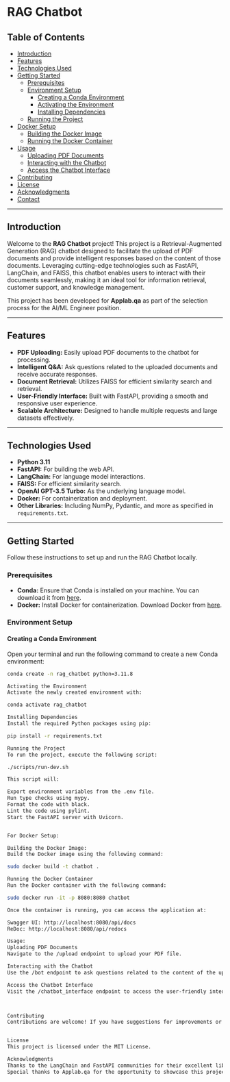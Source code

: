 # RAG Chatbot


## Table of Contents

- [Introduction](#introduction)
- [Features](#features)
- [Technologies Used](#technologies-used)
- [Getting Started](#getting-started)
  - [Prerequisites](#prerequisites)
  - [Environment Setup](#environment-setup)
    - [Creating a Conda Environment](#creating-a-conda-environment)
    - [Activating the Environment](#activating-the-environment)
    - [Installing Dependencies](#installing-dependencies)
  - [Running the Project](#running-the-project)
- [Docker Setup](#docker-setup)
  - [Building the Docker Image](#building-the-docker-image)
  - [Running the Docker Container](#running-the-docker-container)
- [Usage](#usage)
  - [Uploading PDF Documents](#uploading-pdf-documents)
  - [Interacting with the Chatbot](#interacting-with-the-chatbot)
  - [Access the Chatbot Interface](#access-the-chatbot-interface)
- [Contributing](#contributing)
- [License](#license)
- [Acknowledgments](#acknowledgments)
- [Contact](#contact)

---

## Introduction

Welcome to the **RAG Chatbot** project! This project is a Retrieval-Augmented Generation (RAG) chatbot designed to facilitate the upload of PDF documents and provide intelligent responses based on the content of those documents. Leveraging cutting-edge technologies such as FastAPI, LangChain, and FAISS, this chatbot enables users to interact with their documents seamlessly, making it an ideal tool for information retrieval, customer support, and knowledge management.

This project has been developed for **Applab.qa** as part of the selection process for the AI/ML Engineer position.

---

## Features

- **PDF Uploading:** Easily upload PDF documents to the chatbot for processing.
- **Intelligent Q&A:** Ask questions related to the uploaded documents and receive accurate responses.
- **Document Retrieval:** Utilizes FAISS for efficient similarity search and retrieval.
- **User-Friendly Interface:** Built with FastAPI, providing a smooth and responsive user experience.
- **Scalable Architecture:** Designed to handle multiple requests and large datasets effectively.

---

## Technologies Used

- **Python 3.11**
- **FastAPI:** For building the web API.
- **LangChain:** For language model interactions.
- **FAISS:** For efficient similarity search.
- **OpenAI GPT-3.5 Turbo:** As the underlying language model.
- **Docker:** For containerization and deployment.
- **Other Libraries:** Including NumPy, Pydantic, and more as specified in `requirements.txt`.

---

## Getting Started

Follow these instructions to set up and run the RAG Chatbot locally.

### Prerequisites

- **Conda:** Ensure that Conda is installed on your machine. You can download it from [here](https://docs.conda.io/en/latest/miniconda.html).
- **Docker:** Install Docker for containerization. Download Docker from [here](https://www.docker.com/get-started).

### Environment Setup

#### Creating a Conda Environment

Open your terminal and run the following command to create a new Conda environment:

```bash
conda create -n rag_chatbot python=3.11.8

Activating the Environment
Activate the newly created environment with:

conda activate rag_chatbot

Installing Dependencies
Install the required Python packages using pip:

pip install -r requirements.txt

Running the Project
To run the project, execute the following script:

./scripts/run-dev.sh

This script will:

Export environment variables from the .env file.
Run type checks using mypy.
Format the code with black.
Lint the code using pylint.
Start the FastAPI server with Uvicorn.


For Docker Setup:

Building the Docker Image:
Build the Docker image using the following command:

sudo docker build -t chatbot .

Running the Docker Container
Run the Docker container with the following command:

sudo docker run -it -p 8080:8080 chatbot

Once the container is running, you can access the application at:

Swagger UI: http://localhost:8080/api/docs
ReDoc: http://localhost:8080/api/redocs

Usage:
Uploading PDF Documents
Navigate to the /upload endpoint to upload your PDF file.

Interacting with the Chatbot
Use the /bot endpoint to ask questions related to the content of the uploaded document.

Access the Chatbot Interface
Visit the /chatbot_interface endpoint to access the user-friendly interface.



Contributing
Contributions are welcome! If you have suggestions for improvements or new features, please open an issue or submit a pull request.


License
This project is licensed under the MIT License.

Acknowledgments
Thanks to the LangChain and FastAPI communities for their excellent libraries and documentation.
Special thanks to Applab.qa for the opportunity to showcase this project